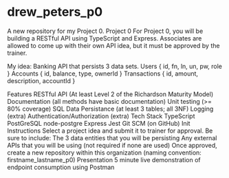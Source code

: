 # drew_peters_p0
A new repository for my Project 0.
Project 0
For Project 0, you will be building a RESTful API using TypeScript and Express. Associates are allowed to come up with their own API idea, but it must be approved by the trainer.

My idea: Banking API that persists 3 data sets.
Users  { id, fn, ln, un, pw, role }
Accounts  { id, balance, type, ownerId }
Transactions  { id, amount, description, accountId }

Features
 RESTful API (At least Level 2 of the Richardson Maturity Model)
 Documentation (all methods have basic documentation)
 Unit testing (>= 80% coverage)
 SQL Data Persistance (at least 3 tables; all 3NF)
 Logging (extra)
 Authentication/Authorization (extra)
Tech Stack
 TypeScript
 PostGreSQL
 node-postgre
 Express
 Jest
 Git SCM (on GitHub)
Init Instructions
Select a project idea and submit it to trainer for approval. Be sure to include:
The 3 data entities that you will be persisting
Any external APIs that you will be using (not required if none are used)
Once approved, create a new repository within this organization (naming convention: firstname_lastname_p0)
Presentation
 5 minute live demonstration of endpoint consumption using Postman
